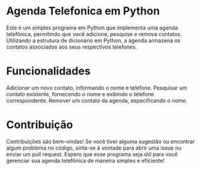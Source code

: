 # Agenda Telefonica em Python

Este é um simples programa em Python que implementa uma agenda telefônica, permitindo que você adicione, pesquise e remova contatos. Utilizando a
estrutura de dicionário em Python, a agenda armazena os contatos associados aos seus respectivos telefones.

# Funcionalidades

Adicionar um novo contato, informando o nome e telefone.
Pesquisar um contato existente, fornecendo o nome e exibindo o telefone correspondente.
Remover um contato da agenda, especificando o nome.

# Contribuição 
Contribuições são bem-vindas! Se você tiver alguma sugestão ou encontrar algum problema no código, sinta-se à vontade para abrir uma issue ou 
enviar um pull request.
Espero que esse programa seja útil para você gerenciar sua agenda telefônica de maneira simples e eficiente!
